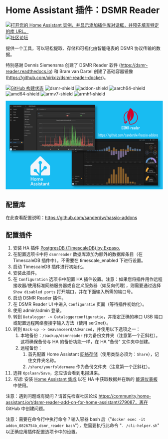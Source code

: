 # Home Assistant 插件：DSMR Reader
[![打开您的 Home Assistant 实例，并显示添加插件库对话框，并预先填充特定的库 URL。](https://my.home-assistant.io/badges/supervisor_add_addon_repository.svg)](https://my.home-assistant.io/redirect/supervisor_add_addon_repository/?repository_url=https%3A%2F%2Fgithub.com%2Fsanderdw%2Fhassio-addons)
[![社区论坛][forum-shield]][forum]

提供一个工具，可以轻松提取、存储和可视化由智能电表的 DSMR 协议传输的数据。

特别感谢 Dennis Siemensma 创建了 DSMR Reader 软件 (https://dsmr-reader.readthedocs.io) 和 Bram van Dartel 创建了基础容器镜像 (https://github.com/xirixiz/dsmr-reader-docker)。

[![GitHub 构建状态](https://github.com/sanderdw/hassio-addons/workflows/DSMR%20Reader/badge.svg?logo=github)](https://github.com/sanderdw/hassio-addons/actions) ![dsmr-shield] ![addon-shield] ![aarch64-shield] ![amd64-shield] ![armv7-shield] ![armhf-shield]

![DSMR Reader](https://github.com/sanderdw/hassio-addons/raw/master/images/dsmr_reader.png)

## 配置库

在此查看配置说明：https://github.com/sanderdw/hassio-addons

## 配置插件

1. 安装 HA 插件 [PostgresDB (TimescaleDB) by Expaso.](https://community.home-assistant.io/t/home-assistant-add-on-postgresql-timescaledb/198176)
2. 在配置选项卡中将 ```dsmrreader``` 数据库添加为额外的数据库条目（在 TimescaleDB 插件中）。不需要在 timescale_enabled 下进行设置。
3. 启动 TimescaleDB 插件进行初始化。
4. 安装此插件。
5. 在 ```Configuration``` 选项卡中配置 HA 插件设置。注意：如果您将插件用作远程接收器/使用标准网络服务器或自定义服务器（如反向代理），则需要通过选择 ```Show disabled ports``` 打开端口，并在下面输入所需的端口号。
6. 启动 DSMR Reader 插件。
7. 在 DSMR Reader UI 中进入 ```Configuratie``` 页面（等待插件初始化）。
8. 使用 admin/admin 登录。
9. 转到 ```Datalogger -> Dataloggerconfiguratie```，并指定正确的串口 USB 端口或配置远程网络套接字输入方法（使用 ser2net）。
10. 转到 ```Back-up -> Geavanceerd/Advanced```，并使用以下选项之一：
    1. 本地备份：```/backup/dsmrreader``` 作为备份文件夹（注意第一个正斜杠）。这将确保备份与 HA 的备份功能一样，在 HA "备份" 文件夹中创建。
    2. 远程备份：
       1. 首先配置 Home Assistant [网络存储](https://www.home-assistant.io/common-tasks/os/#network-storage)（使用类型必须为：```Share```），记住文件夹名称。
       2. ```/share/yourfoldername``` 作为备份文件夹（注意第一个正斜杠）。
11. 选择 ```Opslaan/Save```，您应该会看到电报进来。
12. _可选:_ 安装 [Home Assistant 集成](https://www.home-assistant.io/integrations/dsmr_reader) 以在 HA 中获取数据并在新的 [能源仪表板](https://community.home-assistant.io/t/dsmr-reader-add-on-for-home-assistant/279087/131?u=sanderdw) 中使用。

注意：遇到问题或有疑问？请首先检查社区论坛 https://community.home-assistant.io/t/dsmr-reader-add-on-for-home-assistant/279087，再在 GitHub 中创建问题。

注意：需要在命令行中执行命令？输入容器 bash 后（"```docker exec -it addon_0826754b_dsmr_reader bash```"），您需要执行此命令 "```. /cli-helper.sh```" 以正确应用插件配置选项卡中的设置。

[dsmr-shield]: https://img.shields.io/badge/DSMR%20Reader%20Version-%205.11-purple.svg?style=flat-square
[addon-shield]: https://img.shields.io/badge/dynamic/json?url=https%3A%2F%2Fgithub.com%2Fsanderdw%2Fhassio-addons%2Fraw%2Frefs%2Fheads%2Fmaster%2Fdsmr_reader%2Fconfig.json&query=version&style=flat-square&label=Addon%20Version

[aarch64-shield]: https://img.shields.io/badge/aarch64-yes-green.svg?style=flat-square
[amd64-shield]: https://img.shields.io/badge/amd64-yes-green.svg?style=flat-square
[armv7-shield]: https://img.shields.io/badge/armv7-yes-green.svg?style=flat-square
[armhf-shield]: https://img.shields.io/badge/armhf-yes-green.svg?style=flat-square
[forum-shield]: https://img.shields.io/badge/community-forum-brightgreen.svg?style=for-the-badge
[forum]: https://community.home-assistant.io/t/dsmr-reader-add-on-for-home-assistant/279087